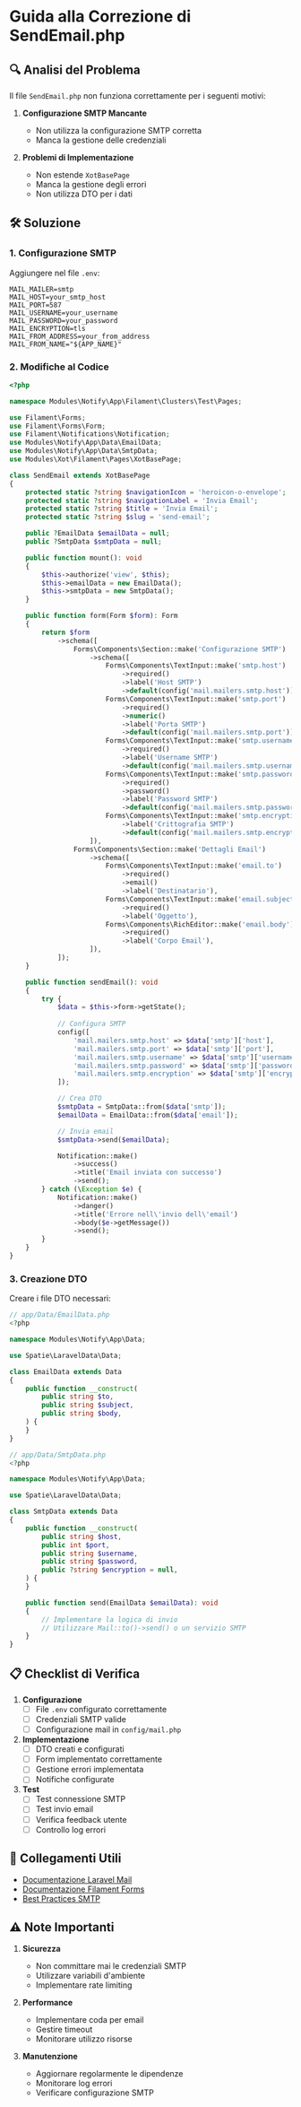 # Guida alla Correzione di SendEmail.php

## 🔍 Analisi del Problema

Il file `SendEmail.php` non funziona correttamente per i seguenti motivi:

1. **Configurazione SMTP Mancante**
   - Non utilizza la configurazione SMTP corretta
   - Manca la gestione delle credenziali

2. **Problemi di Implementazione**
   - Non estende `XotBasePage`
   - Manca la gestione degli errori
   - Non utilizza DTO per i dati

## 🛠️ Soluzione

### 1. Configurazione SMTP

Aggiungere nel file `.env`:

```env
MAIL_MAILER=smtp
MAIL_HOST=your_smtp_host
MAIL_PORT=587
MAIL_USERNAME=your_username
MAIL_PASSWORD=your_password
MAIL_ENCRYPTION=tls
MAIL_FROM_ADDRESS=your_from_address
MAIL_FROM_NAME="${APP_NAME}"
```

### 2. Modifiche al Codice

```php
<?php

namespace Modules\Notify\App\Filament\Clusters\Test\Pages;

use Filament\Forms;
use Filament\Forms\Form;
use Filament\Notifications\Notification;
use Modules\Notify\App\Data\EmailData;
use Modules\Notify\App\Data\SmtpData;
use Modules\Xot\Filament\Pages\XotBasePage;

class SendEmail extends XotBasePage
{
    protected static ?string $navigationIcon = 'heroicon-o-envelope';
    protected static ?string $navigationLabel = 'Invia Email';
    protected static ?string $title = 'Invia Email';
    protected static ?string $slug = 'send-email';

    public ?EmailData $emailData = null;
    public ?SmtpData $smtpData = null;

    public function mount(): void
    {
        $this->authorize('view', $this);
        $this->emailData = new EmailData();
        $this->smtpData = new SmtpData();
    }

    public function form(Form $form): Form
    {
        return $form
            ->schema([
                Forms\Components\Section::make('Configurazione SMTP')
                    ->schema([
                        Forms\Components\TextInput::make('smtp.host')
                            ->required()
                            ->label('Host SMTP')
                            ->default(config('mail.mailers.smtp.host')),
                        Forms\Components\TextInput::make('smtp.port')
                            ->required()
                            ->numeric()
                            ->label('Porta SMTP')
                            ->default(config('mail.mailers.smtp.port')),
                        Forms\Components\TextInput::make('smtp.username')
                            ->required()
                            ->label('Username SMTP')
                            ->default(config('mail.mailers.smtp.username')),
                        Forms\Components\TextInput::make('smtp.password')
                            ->required()
                            ->password()
                            ->label('Password SMTP')
                            ->default(config('mail.mailers.smtp.password')),
                        Forms\Components\TextInput::make('smtp.encryption')
                            ->label('Crittografia SMTP')
                            ->default(config('mail.mailers.smtp.encryption')),
                    ]),
                Forms\Components\Section::make('Dettagli Email')
                    ->schema([
                        Forms\Components\TextInput::make('email.to')
                            ->required()
                            ->email()
                            ->label('Destinatario'),
                        Forms\Components\TextInput::make('email.subject')
                            ->required()
                            ->label('Oggetto'),
                        Forms\Components\RichEditor::make('email.body')
                            ->required()
                            ->label('Corpo Email'),
                    ]),
            ]);
    }

    public function sendEmail(): void
    {
        try {
            $data = $this->form->getState();
            
            // Configura SMTP
            config([
                'mail.mailers.smtp.host' => $data['smtp']['host'],
                'mail.mailers.smtp.port' => $data['smtp']['port'],
                'mail.mailers.smtp.username' => $data['smtp']['username'],
                'mail.mailers.smtp.password' => $data['smtp']['password'],
                'mail.mailers.smtp.encryption' => $data['smtp']['encryption'],
            ]);

            // Crea DTO
            $smtpData = SmtpData::from($data['smtp']);
            $emailData = EmailData::from($data['email']);

            // Invia email
            $smtpData->send($emailData);

            Notification::make()
                ->success()
                ->title('Email inviata con successo')
                ->send();
        } catch (\Exception $e) {
            Notification::make()
                ->danger()
                ->title('Errore nell\'invio dell\'email')
                ->body($e->getMessage())
                ->send();
        }
    }
}
```

### 3. Creazione DTO

Creare i file DTO necessari:

```php
// app/Data/EmailData.php
<?php

namespace Modules\Notify\App\Data;

use Spatie\LaravelData\Data;

class EmailData extends Data
{
    public function __construct(
        public string $to,
        public string $subject,
        public string $body,
    ) {
    }
}

// app/Data/SmtpData.php
<?php

namespace Modules\Notify\App\Data;

use Spatie\LaravelData\Data;

class SmtpData extends Data
{
    public function __construct(
        public string $host,
        public int $port,
        public string $username,
        public string $password,
        public ?string $encryption = null,
    ) {
    }

    public function send(EmailData $emailData): void
    {
        // Implementare la logica di invio
        // Utilizzare Mail::to()->send() o un servizio SMTP
    }
}
```

## 📋 Checklist di Verifica

1. **Configurazione**
   - [ ] File `.env` configurato correttamente
   - [ ] Credenziali SMTP valide
   - [ ] Configurazione mail in `config/mail.php`

2. **Implementazione**
   - [ ] DTO creati e configurati
   - [ ] Form implementato correttamente
   - [ ] Gestione errori implementata
   - [ ] Notifiche configurate

3. **Test**
   - [ ] Test connessione SMTP
   - [ ] Test invio email
   - [ ] Verifica feedback utente
   - [ ] Controllo log errori

## 🔗 Collegamenti Utili

- [Documentazione Laravel Mail](https://laravel.com/docs/mail)
- [Documentazione Filament Forms](https://filamentphp.com/docs/forms)
- [Best Practices SMTP](https://laravel.com/docs/mail#smtp-configuration)

## ⚠️ Note Importanti

1. **Sicurezza**
   - Non committare mai le credenziali SMTP
   - Utilizzare variabili d'ambiente
   - Implementare rate limiting

2. **Performance**
   - Implementare coda per email
   - Gestire timeout
   - Monitorare utilizzo risorse

3. **Manutenzione**
   - Aggiornare regolarmente le dipendenze
   - Monitorare log errori
   - Verificare configurazione SMTP 
